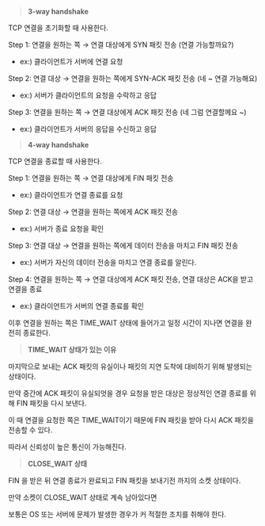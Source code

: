 > **3-way handshake**
>

TCP 연결을 초기화할 때 사용한다.

Step 1: 연결을 원하는 쪽 → 연결 대상에게 SYN 패킷 전송 (연결 가능할까요?)

- ex:) 클라이언트가 서버에 연결 요청

Step 2: 연결 대상 → 연결을 원하는 쪽에게 SYN-ACK 패킷 전송 (네 ~ 연결 가능해요)

- ex:) 서버가 클라이언트의 요청을 수락하고 응답

Step 3: 연결을 원하는 쪽 → 연결 대상에게 ACK 패킷 전송 (네 그럼 연결할께요 ~)

- ex:) 클라이언트가 서버의 응답을 수신하고 응답

> **4-way handshake**
>

TCP 연결을 종료할 때 사용한다.

Step 1: 연결을 원하는 쪽 → 연결 대상에게 FIN 패킷 전송

- ex:) 클라이언트가 연결 종료를 요청

Step 2: 연결 대상 → 연결을 원하는 쪽에게 ACK 패킷 전송

- ex:) 서버가 종료 요청을 확인

Step 3: 연결 대상 → 연결을 원하는 쪽에게 데이터 전송을 마치고 FIN 패킷 전송

- ex:) 서버가 자신의 데이터 전송을 마치고 연결 종료를 알린다.

Step 4: 연결을 원하는 쪽 → 연결 대상에게 ACK 패킷 전송, 연결 대상은 ACK을 받고 연결을 종료

- ex:) 클라이언트가 서버의 연결 종료를 확인

이후 연결을 원하는 쪽은 TIME_WAIT 상태에 들어가고 일정 시간이 지나면 연결을 완전히 종료한다.

> **TIME_WAIT 상태가 있는 이유**
>

마지막으로 보내는 ACK 패킷의 유실이나 패킷의 지연 도착에 대비하기 위해 발생되는 상태이다.

만약 중간에 ACK 패킷이 유실되엇을 경우 요청을 받은 대상은 정상적인 연결 종료를 위해 FIN 패킷을 다시 보낸다.

이 때 연결을 요청한 쪽은 TIME_WAIT이기 때문에 FIN 패킷을 받아 다시 ACK 패킷을 전송할 수 있다.

따라서 신뢰성이 높은 통신이 가능해진다.

> **CLOSE_WAIT 상태**
>

FIN 을 받은 뒤 연결 종료가 완료되고 FIN 패킷을 보내기전 까지의 소켓 상태이다.

만약 소켓이 CLOSE_WAIT 상태로 계속 남아있다면

보통은 OS 또는 서버에 문제가 발생한 경우가 커 적절한 조치를 취해야 한다.
